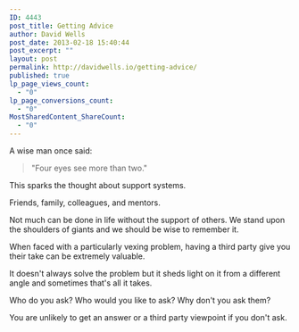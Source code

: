 ```yaml
---
ID: 4443
post_title: Getting Advice
author: David Wells
post_date: 2013-02-18 15:40:44
post_excerpt: ""
layout: post
permalink: http://davidwells.io/getting-advice/
published: true
lp_page_views_count:
  - "0"
lp_page_conversions_count:
  - "0"
MostSharedContent_ShareCount:
  - "0"
---
```

A wise man once said:

<blockquote>"Four eyes see more than two."</blockquote>

This sparks the thought about support systems.

Friends, family, colleagues, and mentors.

Not much can be done in life without the support of others. We stand upon the shoulders of giants and we should be wise to remember it.

When faced with a particularly vexing problem, having a third party give you their take can be extremely valuable. 

It doesn't always solve the problem but it sheds light on it from a different angle and sometimes that's all it takes.

Who do you ask? Who would you like to ask? Why don't you ask them?

You are unlikely to get an answer or a third party viewpoint if you don't ask.